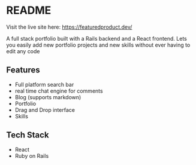 # README

Visit the live site here: https://featuredproduct.dev/

A full stack portfolio built with a Rails backend and a React frontend. Lets you easily add new portfolio projects and new skills without ever having to edit any code



## Features

- Full platform search bar
- real time chat engine for comments
- Blog (supports markdown)
- Portfolio
-   Drag and Drop interface
- Skills


## Tech Stack
 
 - React
 - Ruby on Rails




